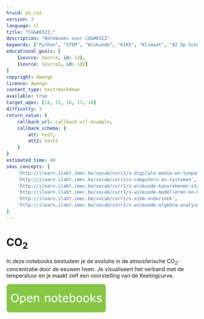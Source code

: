 ```yaml
---
hruid: pn_co2
version: 3
language: nl
title: "CO&#8322;"
description: "Notebooks over CO&#8322"
keywords: ["Python", "STEM", "Wiskunde", "KIKS", "Klimaat", "AI Op School"]
educational_goals: [
    {source: Source, id: id}, 
    {source: Source2, id: id2}
]
copyright: dwengo
licence: dwengo
content_type: text/markdown
available: true
target_ages: [14, 15, 16, 17, 18]
difficulty: 3
return_value: {
    callback_url: callback-url-example,
    callback_schema: {
        att: test,
        att2: test2
    }
}
estimated_time: 40
skos_concepts: [
    'http://ilearn.ilabt.imec.be/vocab/curr1/s-digitale-media-en-toepassingen', 
    'http://ilearn.ilabt.imec.be/vocab/curr1/s-computers-en-systemen', 
    'http://ilearn.ilabt.imec.be/vocab/curr1/s-wiskunde-kansrekenen-statistiek',
    'http://ilearn.ilabt.imec.be/vocab/curr1/s-wiskunde-modelleren-en-heuristiek', 
    'http://ilearn.ilabt.imec.be/vocab/curr1/s-stem-onderzoek', 
    'http://ilearn.ilabt.imec.be/vocab/curr1/s-wiskunde-algebra-analyse'
]
---
```


# CO<sub>2</sub>

In deze notebooks bestudeer je de evolutie in de atmosferische CO<sub>2</sub>-concentratie door de eeuwen heen. Je visualiseert het verband met de temperatuur en je maakt zelf een voorstelling van de Keelingcurve.

[![](embed/Knop.png "Knop")](https://kiks.ilabt.imec.be/hub/tmplogin?id=1110 "Notebooks Klimaatverandering")
